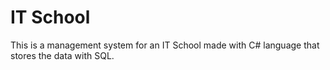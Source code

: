 # IT School
 This is a management system for an IT School made with C# language that stores the data with SQL.
